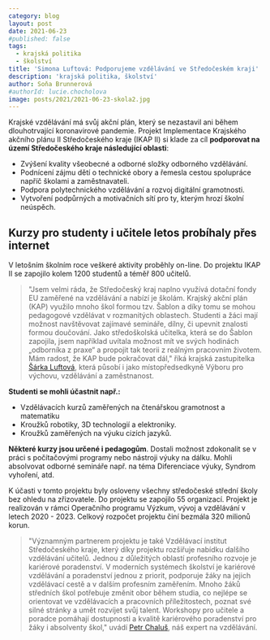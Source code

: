 ```yaml
---
category: blog
layout: post
date: 2021-06-23
#published: false
tags: 
  - krajská politika
  - školství
title: 'Simona Luftová: Podporujeme vzdělávání ve Středočeském kraji'
description: 'krajská politika, školství'
author: Soňa Brunnerová
#authorId: lucie.chocholova
image: posts/2021/2021-06-23-skola2.jpg
---
```


Krajské vzdělávání má svůj akční plán, který se nezastavil ani během dlouhotrvající koronavirové pandemie. Projekt Implementace Krajského akčního plánu II Středočeského kraje (IKAP II) si klade za cíl **podporovat na území Středočeského kraje následující oblasti**:
* Zvýšení kvality všeobecné a odborné složky odborného vzdělávání.
* Podnícení zájmu dětí o technické obory a řemesla cestou spolupráce napříč školami a zaměstnavateli.
* Podpora polytechnického vzdělávání a rozvoj digitální gramotnosti.
* Vytvoření podpůrných a motivačních sítí pro ty, kterým hrozí školní neúspěch.

## Kurzy pro studenty i učitele letos probíhaly přes internet
V letošním školním roce veškeré aktivity proběhly on-line. Do projektu IKAP II se zapojilo kolem 1200 studentů a téměř 800 učitelů. 

> "Jsem velmi ráda, že Středočeský kraj naplno využívá dotační fondy EU zaměřené na vzdělávání a nabízí je školám. Krajský akční plán (KAP) využilo mnoho škol formou tzv. Šablon a díky tomu se mohou pedagogové vzdělávat v rozmanitých oblastech. Studenti a žáci mají možnost navštěvovat zajímavé semináře, dílny, či upevnit znalosti formou doučování. Jako středoškolská učitelka, která se do Šablon zapojila, jsem například uvítala možnost mít ve svých hodinách „odborníka z praxe“ a propojit tak teorii z reálným pracovním životem. Mám radost, že KAP bude pokračovat dál," říká krajská zastupitelka [Šárka Luftová](https://www.piratiastarostove.cz/kandidati/mgr-simona-luftova/), která působí i jako místopředsedkyně Výboru pro výchovu, vzdělávání a zaměstnanost.

**Studenti se mohli účastnit např.:**
* Vzdělávacích kurzů zaměřených na čtenářskou gramotnost a matematiku
* Kroužků robotiky, 3D technologií a elektroniky.
* Kroužků zaměřených na výuku cizích jazyků.

**Některé kurzy jsou určené i pedagogům**. Dostali možnost zdokonalit se v práci s počítačovými programy nebo nástroji výuky na dálku. Mohli absolvovat odborné semináře např. na téma Diferenciace výuky, Syndrom vyhoření, atd.

K účasti v tomto projektu byly osloveny všechny středočeské střední školy bez ohledu na zřizovatele. Do projektu se zapojilo 55 organizací. Projekt je realizován v rámci Operačního programu Výzkum, vývoj a vzdělávání v letech 2020 - 2023. Celkový rozpočet projektu činí bezmála 320 milionů korun.

> "Významným partnerem projektu je také Vzdělávací institut Středočeského kraje, který díky projektu rozšiřuje nabídku dalšího vzdělávání učitelů. Jednou z důležitých oblastí profesního rozvoje je kariérové poradenství. V moderních systémech školství je kariérové vzdělávání a poradenství jednou z priorit, podporuje žáky na jejich vzdělávací cestě a v dalším profesním zaměřením. Mnoho žáků středních škol potřebuje změnit obor během studia, co nejlépe se orientovat ve vzdělávacích a pracovních příležitostech, poznat své silné stránky a umět rozvíjet svůj talent. Workshopy pro učitele a poradce pomáhají dostupnosti a kvalitě kariérového poradenství pro žáky i absolventy škol," uvádí [Petr Chaluš](https://stredocesky.pirati.cz/lide/petr-chalus/), náš expert na vzdělávání.
